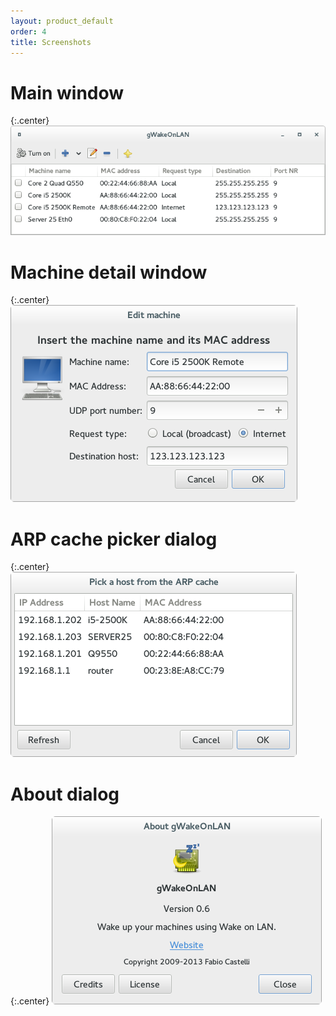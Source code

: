```yaml
---
layout: product_default
order: 4
title: Screenshots
---
```

# Main window

{:.center}
![Main window](/resources/gwakeonlan/archive/latest/english/main.png)

# Machine detail window

{:.center}
![Main window](/resources/gwakeonlan/archive/latest/english/detail.png)

# ARP cache picker dialog

{:.center}
![Main window](/resources/gwakeonlan/archive/latest/english/arpcache.png)

# About dialog

{:.center}
![About dialog](/resources/gwakeonlan/archive/latest/english/about.png)